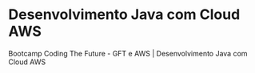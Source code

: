 # Desenvolvimento Java com Cloud AWS
Bootcamp Coding The Future - GFT e AWS | Desenvolvimento Java com Cloud AWS
